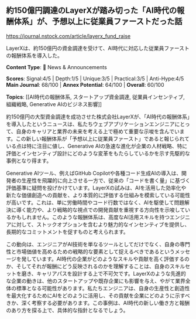 ## 約150億円調達のLayerXが踏み切った「AI時代の報酬体系」が、予想以上に従業員ファーストだった話

https://journal.nstock.com/article/layerx_fund_raise

LayerXは、約150億円の資金調達を受けて、AI時代に対応した従業員ファーストの報酬体系を導入した。

**Content Type**: 📰 News & Announcements

**Scores**: Signal:4/5 | Depth:1/5 | Unique:3/5 | Practical:3/5 | Anti-Hype:4/5
**Main Journal**: 68/100 | **Annex Potential**: 64/100 | **Overall**: 60/100

**Topics**: [[AI時代の報酬体系, スタートアップ資金調達, 従業員インセンティブ, 組織戦略, Generative AIのビジネス影響]]

約150億円の大型資金調達を成功させた株式会社LayerXが、「AI時代の報酬体系」を導入したというニュースは、私たちウェブアプリケーションエンジニアにとって、自身のキャリアと業界の未来を考える上で極めて重要な示唆を含んでいます。この新しい報酬体系が「予想以上に従業員ファースト」であると報じられている点は特に注目に値し、Generative AIの急速な進化が企業の人材戦略、特に評価とインセンティブ設計にどのような変革をもたらしているかを示す先駆的な事例となり得ます。

Generative AIツール、例えばGitHub Copilotや各種コード生成AIの導入は、開発者の生産性を飛躍的に向上させる一方で、従来の「コードを書く量」に基づく評価基準に疑問を投げかけています。LayerXの試みは、AIを活用した効率化や新たな価値創造への貢献を、より本質的に評価する仕組みを模索している可能性が高いです。これは、単に労働時間やコード行数ではなく、AIを駆使して問題解決に導く能力や、より戦略的な視点での開発貢献を重視する方向性を示唆しているかもしれません。このような報酬体系は、高度なAI活用スキルを持つエンジニアに対して、ストックオプションを含むより魅力的なインセンティブを提供し、長期的なコミットメントを促すものと考えられます。

この動向は、エンジニアがAI技術を単なるツールとしてだけでなく、自身の専門性と市場価値を高めるための戦略的な要素として捉えるべきであるというメッセージを発しています。AI時代の企業がどのようなスキルや貢献を高く評価するのか、そしてそれが報酬にどう反映されるのかを理解することは、自身のスキルセットを磨き、キャリアパスを設計する上で不可欠です。LayerXのような先進的な企業の動きは、他のスタートアップや既存企業にも影響を与え、やがて業界全体の標準となる可能性があります。私たちエンジニアは、自身の生産性と創造性を最大化するためにAIをどのように活用し、その貢献を企業にどのように示すべきか、深く考察する必要があります。この事例は、AI時代の新しい働き方と報酬のあり方を探る上で、具体的な指針となるでしょう。